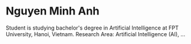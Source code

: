 # Nguyen Minh Anh

Student is studying bachelor's degree in Artificial Intelligence at FPT University, Hanoi, Vietnam.
Research Area: Artificial Intelligence (AI), ...
